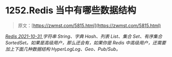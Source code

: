 <!--yml
category: 未分类
date: 0001-01-01 00:00:00
--->

# 1252.Redis 当中有哪些数据结构

> 原文：[https://zwmst.com/5815.html](https://zwmst.com/5815.html)

   [ *Redis* ](https://zwmst.com/redis)*[ <time datetime="2021-11-01T00:50:05+08:00"> 2021-10-31 </time> ](https://zwmst.com/5815.html)  字符串 String、字典 Hash、列表 List、集合 Set、有序集合 SortedSet。如果是高级用户，那么还会有，如果你是 Redis 中高级用户，还需要加上下面几种数据结构 HyperLogLog、Geo、Pub/Sub。*